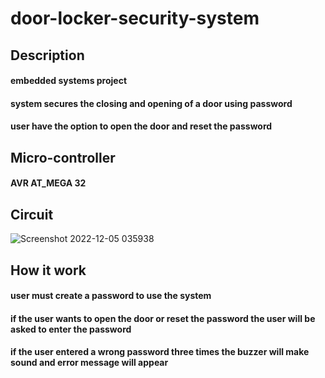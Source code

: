 # door-locker-security-system

## Description
#### embedded systems project  
#### system secures the closing and opening of a door using password
#### user have the option to open the door and reset the password
## Micro-controller
#### AVR AT_MEGA 32
## Circuit
![Screenshot 2022-12-05 035938](https://user-images.githubusercontent.com/92316869/205533191-000263c8-ab73-4338-bfae-0de89f49251f.png)
## How it work
#### user must create a password to use the system
#### if the user wants to open the door or reset the password the user will be asked to enter the password
#### if the user entered a wrong password three times the buzzer will make sound and error message will appear 

